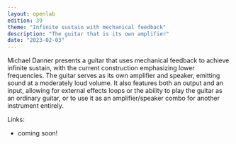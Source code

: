 ```yaml
---
layout: openlab
edition: 39
theme: "Infinite sustain with mechanical feedback"
description: "The guitar that is its own amplifier"
date: "2023-02-03"
---
```


Michael Danner presents a guitar that uses mechanical feedback to achieve infinite sustain, with the current construction emphasizing lower frequencies. The guitar serves as its own amplifier and speaker, emitting sound at a moderately loud volume. It also features both an output and an input, allowing for external effects loops or the ability to play the guitar as an ordinary guitar, or to use it as an amplifier/speaker combo for another instrument entirely.

Links:
- coming soon!

